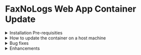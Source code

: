 # FaxNoLogs Web App Container Update

<details><summary>Installation Pre-requisities</summary>
<p>

- Please make sure you have apply previous updates ([FaxNoLogs Containers and Database Update](https://github.com/kparginos/faxnologs-dbupdate.git))
	
>### If you already have done it, **DO NOT RUN IT AGAIN !!!**

</p>
</details>

<details><summary>How to update the container on a host machine</summary>
<p>

1. Before updating the container you must download the following file depending on your OS:

  >* [FaxNoLogs-Containers-WinSetup.yml for Windows OS](https://github.com/kparginos/faxnologs_wepapp_update/blob/main/FaxNoLogs-Containers-WinSetup.yml)
  
  >* [FaxNoLogs-Containers-LinuxSetup.yml for Linux OS](https://github.com/kparginos/faxnologs_wepapp_update/blob/main/FaxNoLogs-Containers-LinuxSetup.yml)
  
</p>

<p>

2. To update to the latest version you need to do the following:

* For the Windows Host run this command:

```
docker-compose -f FaxNoLogs-Containers-WinSetup.yml pull
```

* For the Linux Host run this command:

```
docker-compose -f FaxNoLogs-Containers-LinuxSetup.yml pull
```

Once finished, run the following to update the web app container:

```
docker-compose -f FaxNoLogs-Containers-WinSetup.yml up -d --no-deps faxnologs_webapp
```


</p>
</details>

<details><summary>Bug fixes</summary>
<p>

* ### Web app version 1.2.2:

>1. Sequence generator provided the same numbers when an admin re-initializes the counters. The fix provided checks the counters log to get the maximum log number and if it is greater than or equal to the current counter, increases the company's sequence generator counter to that number and returns the next one. If the admin sets the sequence generator counter to a value greater that the maximum log number then the sequense continues from that number.
		
</p>
</details>

<details><summary>Enhancements</summary>
<p>

* ### Web app version 1.2.3:

>1. Two(2) filters added at the Counters History admin option to allow user to view entries by Company ID and LogYear.
>2. When the application restarts(from Docker) all logged in users will be logged out automatically.

* ### Web app version 1.2.2:

>1. New option for the admins console to preview all counters history.

</p>
</details>
